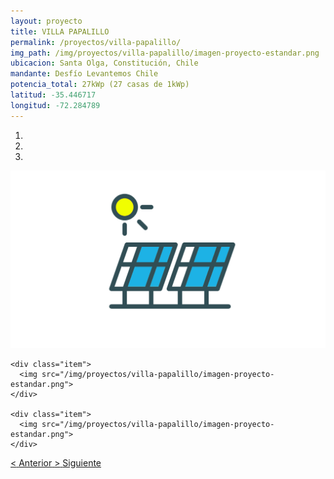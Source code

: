 ```yaml
---
layout: proyecto
title: VILLA PAPALILLO
permalink: /proyectos/villa-papalillo/
img_path: /img/proyectos/villa-papalillo/imagen-proyecto-estandar.png
ubicacion: Santa Olga, Constitución, Chile
mandante: Desfío Levantemos Chile
potencia_total: 27kWp (27 casas de 1kWp)
latitud: -35.446717
longitud: -72.284789
---
```


<div id="myCarousel" class="carousel slide" data-ride="carousel">
  <!-- Indicators -->
  <ol class="carousel-indicators">
    <li data-target="#myCarousel" data-slide-to="0" class="active"></li>
    <li data-target="#myCarousel" data-slide-to="1"></li>
    <li data-target="#myCarousel" data-slide-to="2"></li>
  </ol>

  <!-- Imagenes de Los Proyectos -->
  <div class="carousel-inner">
    <div class="item active">
      <img src="/img/proyectos/villa-papalillo/imagen-proyecto-estandar.png">
    </div>

    <div class="item">
      <img src="/img/proyectos/villa-papalillo/imagen-proyecto-estandar.png">
    </div>

    <div class="item">
      <img src="/img/proyectos/villa-papalillo/imagen-proyecto-estandar.png">
    </div>
  </div>

  <!-- Left and right controls -->
  <a class="left carousel-control" href="#myCarousel" data-slide="prev">
    <span class="glyphicon glyphicon-chevron-left"><</span>
    <span class="sr-only">Anterior</span>
  </a>
  <a class="right carousel-control" href="#myCarousel" data-slide="next">
    <span class="glyphicon glyphicon-chevron-right">></span>
    <span class="sr-only">Siguiente</span>
  </a>
</div>